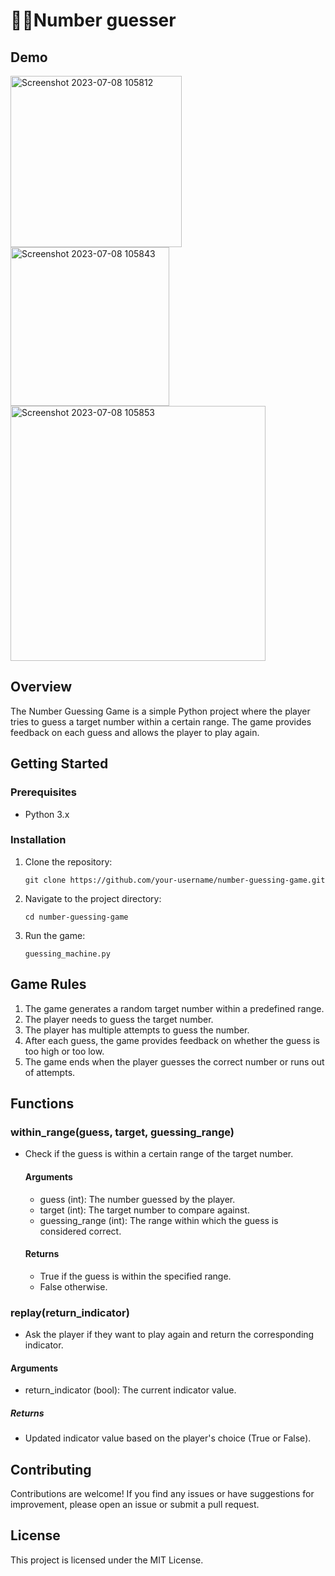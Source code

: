 # 🔢🎰Number guesser

## Demo
<img width="274" alt="Screenshot 2023-07-08 105812" src="https://github.com/Ehiane/100_days_of_code_in_python-Projects/assets/79903725/edfb9759-5f7e-4dd7-a77f-fe3d454d5448">

<img width="254" alt="Screenshot 2023-07-08 105843" src="https://github.com/Ehiane/100_days_of_code_in_python-Projects/assets/79903725/27b652ab-531f-4ab8-b660-39a7f1b02396">

<img width="408" alt="Screenshot 2023-07-08 105853" src="https://github.com/Ehiane/100_days_of_code_in_python-Projects/assets/79903725/ea3408be-42ce-4b4f-a209-214ad6f885fb">


## Overview
The Number Guessing Game is a simple Python project where the player tries to guess a target number within a certain range. The game provides feedback on each guess and allows the player to play again.

## Getting Started
### Prerequisites
- Python 3.x

### Installation
1. Clone the repository:
   ```shell
   git clone https://github.com/your-username/number-guessing-game.git
   ```
2. Navigate to the project directory:
   ```shell
   cd number-guessing-game
   ```
3. Run the game:
   ```shell
   guessing_machine.py
   ```

## Game Rules
1. The game generates a random target number within a predefined range.
2. The player needs to guess the target number.
3. The player has multiple attempts to guess the number.
4. After each guess, the game provides feedback on whether the guess is too high or too low.
5. The game ends when the player guesses the correct number or runs out of attempts.


## Functions
### within_range(guess, target, guessing_range)
* Check if the guess is within a certain range of the target number.
  #### Arguments
  * guess (int): The number guessed by the player.
  * target (int): The target number to compare against.
  * guessing_range (int): The range within which the guess is considered correct.
  #### Returns
  * True if the guess is within the specified range.
  * False otherwise.

### replay(return_indicator)
  * Ask the player if they want to play again and return the corresponding indicator.
  
  #### Arguments
  * return_indicator (bool): The current indicator value.
  ##### Returns
  * Updated indicator value based on the player's choice (True or False).

## Contributing
Contributions are welcome! If you find any issues or have suggestions for improvement, please open an issue or submit a pull request.


## License
This project is licensed under the MIT License.
  
